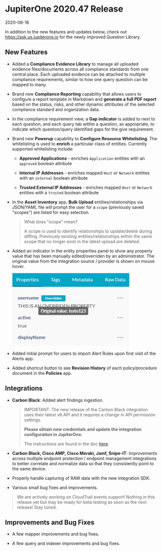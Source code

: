 # JupiterOne 2020.47 Release

2020-06-16

In addition to the new features and updates below, check out
https://ask.us.jupiterone.io for the newly improved Question Library.

## New Features

- Added a **Compliance Evidence Library** to manage all uploaded evidence
  files/documents across all compliance standards from one central place. Each
  uploaded evidence can be attached to multiple compliance requirements, similar
  to how one query question can be mapped to many. 

- Brand new **Compliance Reporting** capability that allows users to configure a
  report template in Markdown and **generate a full PDF report** based on the
  status, risks, and other dynamic attributes of the selected compliance
  standard and organization data.

- In the compliance requirement view, a **Gap indicator** is added to next to
  each question, and each query tab within a question, as appropriate, to
  indicate which question/query identified gaps for the give requirement.

- Brand new **Powerup** capability to **Configure Resource Whitelisting**. The
  whitelisting is used to **enrich** a particular class of entities. Currently
  supported whitelisting include:

  - **Approved Applications** - enriches `Application` entities with an
    `approved` boolean attribute

  - **Internal IP Addresses** - enriches mapped `Host` or `Network` entities
    with an `internal` boolean attribute

  - **Trusted External IP Addresses** - enriches mapped `Host` or `Network`
    entities with a `trusted` boolean attribute

- In the **Asset Inventory** app, **Bulk Upload** entities/relationships via
  JSON/YAML file will prompt the user for a `scope` (previously saved "scopes")
  are listed for easy selection.

  > What does "scope" mean? 
  >
  > A scope is used to identify relationships to update/delete during diffing.
  > Previously existing entities/relationships within the same scope that no
  > longer exist in the latest upload are deleted.

- Added an indicator in the entity properties panel to show any property value
  that has been manually edited/overriden by an administrator. The original
  value from the integration source / provider is shown on mouse hover.

  ![property-override](../assets/property-override.png)

- Added initial prompt for users to import Alert Rules upon first visit of the 
  Alerts app.

- Added shortcut button to see **Revision History** of each policy/procedure
  document in the **Policies** app.

## Integrations

- **Carbon Black**: Added alert findings ingestion.

  > IMPORTANT: The new release of the Carbon Black integration uses their latest
  > v6 API and it requires a change in API permission settings.
  >
  > **Please obtain new credentials and update the integration configuration in JupiterOne.**
  >
  > The instructions are found in the doc [here](../docs/integrations/cbdefense/index.md).

- **Carbon Black, Cisco AMP, Cisco Meraki, Jamf, Snipe-IT**: Improvements across
  multiple endpoint protection / endpoint management integrations to better
  correlate and normalize data so that they consistently point to the same
  device.

- Properly handle capturing of RAW data with the new integration SDK.

- Various small bug fixes and improvements.

> We are actively working on CloudTrail events support! Nothing in this release
> yet but may be ready for beta testing as soon as the next release! Stay tuned.

## Improvements and Bug Fixes

- A few mapper improvements and bug fixes.

- A few query and indexer improvements and bug fixes.
